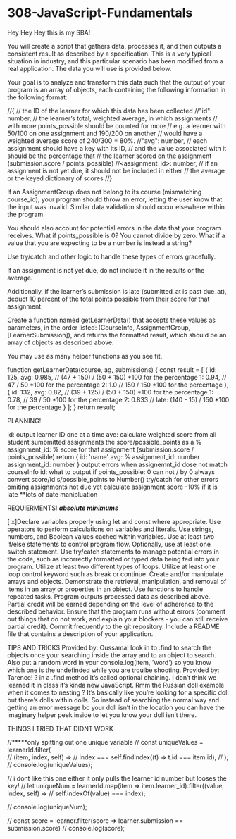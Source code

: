 # 308-JavaScript-Fundamentals
Hey Hey Hey this is my SBA!

You will create a script that gathers data, processes it, and then outputs a consistent result as described by a specification. This is a very typical situation in industry, and this particular scenario has been modified from a real application. The data you will use is provided below.

Your goal is to analyze and transform this data such that the output of your program is an array of objects, each containing the following information in the following format:

//{
    // the ID of the learner for which this data has been collected
      //"id": number,
    // the learner’s total, weighted average, in which assignments
    // with more points_possible should be counted for more
    // e.g. a learner with 50/100 on one assignment and 190/200 on another
    // would have a weighted average score of 240/300 = 80%.
      //"avg": number,
    // each assignment should have a key with its ID,
    // and the value associated with it should be the percentage that
    // the learner scored on the assignment (submission.score / points_possible)
      //<assignment_id>: number,
    // if an assignment is not yet due, it should not be included in either
    // the average or the keyed dictionary of scores
//} 

If an AssignmentGroup does not belong to its course (mismatching course_id), your program should throw an error, letting the user know that the input was invalid. Similar data validation should occur elsewhere within the program.

You should also account for potential errors in the data that your program receives. What if points_possible is 0? You cannot divide by zero. What if a value that you are expecting to be a number is instead a string? 

Use try/catch and other logic to handle these types of errors gracefully.

If an assignment is not yet due, do not include it in the results or the average. 

Additionally, if the learner’s submission is late (submitted_at is past due_at), deduct 10 percent of the total points possible from their score for that assignment.

Create a function named getLearnerData() that accepts these values as parameters, in the order listed: (CourseInfo, AssignmentGroup, [LearnerSubmission]), and returns the formatted result, which should be an array of objects as described above.

You may use as many helper functions as you see fit.

function getLearnerData(course, ag, submissions) {
  const result = [
    {
      id: 125,
      avg: 0.985, // (47 + 150) / (50 + 150) *100 for the percentage 
      1: 0.94, // 47 / 50 *100 for the percentage 
      2: 1.0 // 150 / 150 *100 for the percentage 
    },
    {
      id: 132,
      avg: 0.82, // (39 + 125) / (50 + 150) *100 for the percentage 
      1: 0.78, // 39 / 50 *100 for the percentage 
      2: 0.833 // late: (140 - 15) / 150 *100 for the percentage 
    }
  ];
}
  return result;

PLANNING!

id: output learner ID one at a time
ave: calculate weighted score from all student sumbmitted assignments the score/possible_points as a %
assignment_id: % score for that assignment (submission.score / points_possible)
return {
  id: 'name'
  avg: %
  assignment_id: number
  assignment_id: number
}
output errors when assignemnt_id dose not match courseInfo id:
what to output if points_possible: 0 can not / by 0
always convert score/id's/possible_points to Number()
try/catch for other errors 
omiting assignments not due yet
calculate assignment score -10% if it is late **lots of date manipluation

REQUIERMENTS! *****absolute minimums*****

[ x]Declare variables properly using let and const where appropriate.
Use operators to perform calculations on variables and literals.
Use strings, numbers, and Boolean values cached within variables.
Use at least two if/else statements to control program flow. Optionally, use at least one switch statement.
Use try/catch statements to manage potential errors in the code, such as incorrectly formatted or typed data being fed into your program.
Utilize at least two different types of loops.
Utilize at least one loop control keyword such as break or continue.
Create and/or manipulate arrays and objects.
Demonstrate the retrieval, manipulation, and removal of items in an array or properties in an object.
Use functions to handle repeated tasks.
Program outputs processed data as described above. Partial credit will be earned depending on the level of adherence to the described behavior.
Ensure that the program runs without errors (comment out things that do not work, and explain your blockers - you can still receive partial credit).
Commit frequently to the git repository.
Include a README file that contains a description of your application.

TIPS AND TRICKS
Provided by: Oussama!
look in to .find to search the objects once your searching inside the array and to an object to search. Also put a random word in your console.log(item, 'word') so you know which one is the undefinded while you are troulbe shooting.
Provided by: Tarence!
? in a .find method
It’s called optional chaining. I don’t think we learned it in class it’s kinda new JavaScript. Rmm the Russian doll example when it comes to nesting ?  It’s basically like you’re looking for a specific doll but there’s dolls within dolls. So instead of searching the normal way and getting an error message bc your doll isn’t in the location  you can have the imaginary  helper peek inside to let you know your doll isn’t there.


THINGS I TRIED THAT DIDNT WORK

//*****only spitting out one unique variable
// const uniqueValues = learnerId.filter(  
//   (item, index, self) =>
//     index === self.findIndex((t) => t.id === item.id),
// );
// console.log(uniqueValues);

// i dont like this one either it only pulls the learner id number but looses the key!
// let uniqueNum = learnerId.map(item => item.learner_id).filter((value, index, self) =>
//   self.indexOf(value) === index);

// console.log(uniqueNum);

// const score = learner.filter(score => learner.submission == submission.score)
// console.log(score);